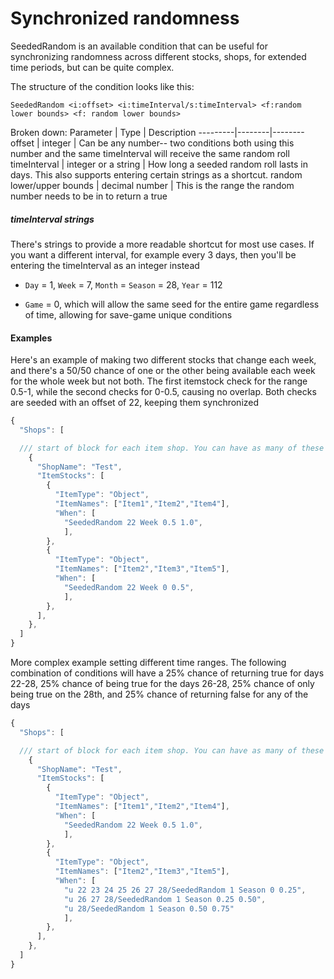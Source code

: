 ﻿# Synchronized randomness
 
 SeededRandom is an available condition that can be useful for synchronizing randomness across different stocks, shops, for extended time periods, but can be quite complex.
 
 The structure of the condition looks like this:
 
 `SeededRandom <i:offset> <i:timeInterval/s:timeInterval> <f:random lower bounds> <f: random lower bounds>`
 
 Broken down:
 Parameter | Type | Description
 ---------|--------|--------
 offset | integer | Can be any number-- two conditions both using this number and the same timeInterval will receive the same random roll
 timeInterval | integer or a string | How long a seeded random roll lasts in days. This also supports entering certain strings as a shortcut.
 random lower/upper bounds | decimal number | This is the range the random number needs to be in to return a true
 
##### timeInterval strings

There's strings to provide a more readable shortcut for most use cases. If you want a different interval, for example every 3 days, then you'll be entering the timeInterval as an integer instead

* `Day` = 1, `Week` = 7, `Month` = `Season` = 28, `Year` = 112

* `Game` = 0, which will allow the same seed for the entire game regardless of time, allowing for save-game unique conditions

#### Examples

Here's an example of making two different stocks that change each week, and there's a 50/50 chance of one or the other being available each week for the whole week but not both. The first itemstock check for the range 0.5-1, while the second checks for 0-0.5, causing no overlap. Both checks are seeded with an offset of 22, keeping them synchronized
```js
{
  "Shops": [

  /// start of block for each item shop. You can have as many of these as you want
    {
      "ShopName": "Test",
      "ItemStocks": [
        {
          "ItemType": "Object",
          "ItemNames": ["Item1","Item2","Item4"],
          "When": [
            "SeededRandom 22 Week 0.5 1.0",
            ],
        },
        {
          "ItemType": "Object",
          "ItemNames": ["Item2","Item3","Item5"],
          "When": [
            "SeededRandom 22 Week 0 0.5",
            ],
        },
      ],
    },
  ]
}

```

More complex example setting different time ranges. The following combination of conditions will have a 25% chance of returning true for days 22-28, 25% chance of being true for the days 26-28, 25% chance of only being true on the 28th, and 25% chance of returning false for any of the days

```js
{
  "Shops": [

  /// start of block for each item shop. You can have as many of these as you want
    {
      "ShopName": "Test",
      "ItemStocks": [
        {
          "ItemType": "Object",
          "ItemNames": ["Item1","Item2","Item4"],
          "When": [
            "SeededRandom 22 Week 0.5 1.0",
            ],
        },
        {
          "ItemType": "Object",
          "ItemNames": ["Item2","Item3","Item5"],
          "When": [
            "u 22 23 24 25 26 27 28/SeededRandom 1 Season 0 0.25",
            "u 26 27 28/SeededRandom 1 Season 0.25 0.50",
            "u 28/SeededRandom 1 Season 0.50 0.75"
            ],
        },
      ],
    },
  ]
}

```
